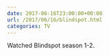 ```yaml
---
date: 2017-06-16T23:00:00+00:00
url: /2017/06/16/blindspot.html
categories: TV
---
```

Watched Blindspot season 1-2.




